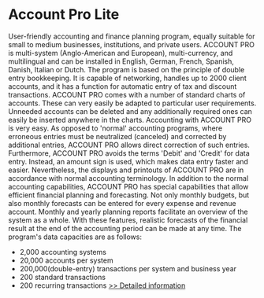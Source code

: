 # Account Pro Lite
User-friendly accounting and finance planning program, equally suitable for small to medium businesses, institutions, and private users. ACCOUNT PRO is multi-system (Anglo-American and European), multi-currency, and multilingual and can be installed in English, German, French, Spanish, Danish, Italian or Dutch. The program is based on the principle of double entry bookkeeping. It is capable of networking, handles up to 2000 client accounts, and it has a function for automatic entry of tax and discount transactions.
ACCOUNT PRO comes with a number of standard charts of accounts. These can very easily be adapted to particular user requirements. Unneeded accounts can be deleted and any additionally required ones can easily be inserted anywhere in the charts.
Accounting with ACCOUNT PRO is very easy. As opposed to 'normal' accounting programs, where erroneous entries must be neutralized (canceled) and corrected by additional entries, ACCOUNT PRO allows direct correction of such entries. Furthermore, ACCOUNT PRO avoids the terms 'Debit' and 'Credit' for data entry. Instead, an amount sign is used, which makes data entry faster and easier. Nevertheless, the displays and printouts of ACCOUNT PRO are in accordance with normal accounting terminology.
In addition to the normal accounting capabilities, ACCOUNT PRO has special capabilities that allow efficient financial planning and forecasting. Not only monthly budgets, but also monthly forecasts can be entered for every expense and revenue account. Monthly and yearly planning reports facilitate an overview of the system as a whole. With these features, realistic forecasts of the financial result at the end of the accounting period can be made at any time.
The program's data capacities are as follows:
- 2,000 accounting systems
- 20,000 accounts per system
- 200,000(double-entry) transactions per system and business year
- 200 standard transactions
- 200 recurring transactions
[>> Detailed information](https://secure.shareit.com/shareit/product.html?productid=178482&affiliateid=200057808)